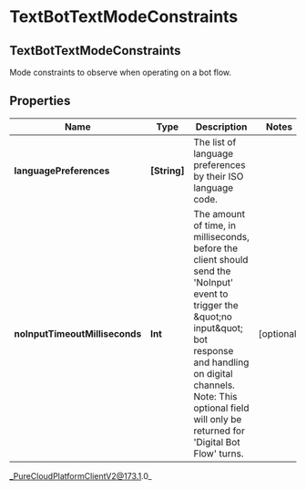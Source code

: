 # TextBotTextModeConstraints

## TextBotTextModeConstraints
Mode constraints to observe when operating on a bot flow.

## Properties

|Name | Type | Description | Notes|
|------------ | ------------- | ------------- | -------------|
| **languagePreferences** | **[String]** | The list of language preferences by their ISO language code. | |
| **noInputTimeoutMilliseconds** | **Int** | The amount of time, in milliseconds, before the client should send the &#39;NoInput&#39; event  to trigger the \&quot;no input\&quot; bot response and handling on digital channels.  Note: This optional field will only be returned for &#39;Digital Bot Flow&#39; turns. | [optional] |



_PureCloudPlatformClientV2@173.1.0_

